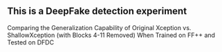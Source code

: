 ## This is a DeepFake detection experiment
Comparing the Generalization Capability of Original Xception vs. ShallowXception (with Blocks 4-11 Removed) When Trained on FF++ and Tested on DFDC
